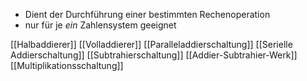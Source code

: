 - Dient der Durchführung einer bestimmten Rechenoperation
- nur für je _ein_ Zahlensystem geeignet

[[Halbaddierer]]
[[Volladdierer]]
[[Paralleladdierschaltung]]
[[Serielle Addierschaltung]]
[[Subtrahierschaltung]]
[[Addier-Subtrahier-Werk]]
[[Multiplikationsschaltung]]
